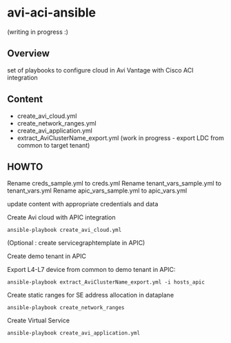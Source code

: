 # avi-aci-ansible
(writing in progress :)

## Overview
set of playbooks to configure cloud in Avi Vantage with Cisco ACI integration

## Content

- create_avi_cloud.yml
- create_network_ranges.yml
- create_avi_application.yml
- extract_AviClusterName_export.yml (work in progress - export LDC from common to target tenant)


## HOWTO

Rename creds_sample.yml to creds.yml
Rename tenant_vars_sample.yml to tenant_vars.yml
Rename apic_vars_sample.yml to apic_vars.yml

update content with appropriate credentials and data

Create Avi cloud with APIC integration
```
ansible-playbook create_avi_cloud.yml
```

(Optional : create servicegraphtemplate in APIC)

Create demo tenant in APIC


Export L4-L7 device from common to demo tenant in APIC:
```
ansible-playbook extract_AviClusterName_export.yml -i hosts_apic
```


Create static ranges for SE address allocation in dataplane 
```
ansible-playbook create_network_ranges
```


Create Virtual Service
```
ansible-playbook create_avi_application.yml
```
